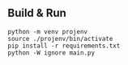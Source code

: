 ## Build & Run
```
python -m venv projenv
source ./projenv/bin/activate
pip install -r requirements.txt 
python -W ignore main.py    
```
